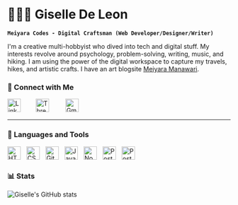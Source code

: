 # 👩🏻‍💻 Giselle De Leon

**`Meiyara Codes - Digital Craftsman (Web Developer/Designer/Writer)`**

I'm a creative multi-hobbyist who dived into tech and digital stuff. My interests revolve around psychology, problem-solving, writing, music, and hiking. I am using the power of the digital workspace to capture my travels, hikes, and artistic crafts. I have an art blogsite <a href="https://meiyara.art.blog/">Meiyara Manawari</a>.

### 🔗 Connect with Me
  <a href="https://www.linkedin.com/in/gisellespeaks/"><img width="30px" style="padding-right:10px;" alt="LinkedIn" title="LinkedIn" src="https://i.imgur.com/yRpa1dQ.png"/></a>
    &#8287;&#8287;&#8287;&#8287;
  <a href="https://www.linkedin.com/in/gisellespeaks/"><img width="30px" style="padding-right:10px;" alt="Threads" title="Threads" src="https://i.imgur.com/yRpa1dQ.png"/></a>
  &#8287;&#8287;&#8287;&#8287;&#8287; 
   <a href="https://www.linkedin.com/in/gisellespeaks/"><img width="30px" style="padding-right:10px;" alt="Gmail" title="Gmail" src="https://i.imgur.com/yRpa1dQ.png"/></a>
  &#8287;&#8287;&#8287;&#8287;&#8287; 

---

### 🧰 Languages and Tools
<img align="left" alt="HTML" width="30px" style="padding-right:10px;" src="https://cdn.jsdelivr.net/gh/devicons/devicon@latest/icons/html5/html5-original.svg" />
<img align="left" alt="CSS" width="30px" style="padding-right:10px;" src="https://cdn.jsdelivr.net/gh/devicons/devicon@latest/icons/css3/css3-original.svg" />
<img align="left" alt="Git" width="30px" style="padding-right:10px;" src="https://cdn.jsdelivr.net/gh/devicons/devicon@latest/icons/git/git-original.svg" />
<img align="left" alt="Javascript" width="30px" style="padding-right:10px;" src="https://cdn.jsdelivr.net/gh/devicons/devicon@latest/icons/javascript/javascript-original.svg" />
<img align="left" alt="Node JS" width="30px" style="padding-right:10px;" src="https://cdn.jsdelivr.net/gh/devicons/devicon@latest/icons/nodejs/nodejs-original.svg" />
<img align="left" alt="PostgreSQL" width="30px" style="padding-right:10px;" src="https://cdn.jsdelivr.net/gh/devicons/devicon@latest/icons/postgresql/postgresql-original.svg" />
<img align="left" alt="PostgreSQL" width="30px" style="padding-right:10px;"  src="https://cdn.jsdelivr.net/gh/devicons/devicon@latest/icons/github/github-original.svg" />

<br />
<br />


### 📊 Stats
![Giselle's GitHub stats](https://github-readme-stats.vercel.app/api?username=MeiyaraCodes&show_icons=true&theme=rose_pine)



          
          
